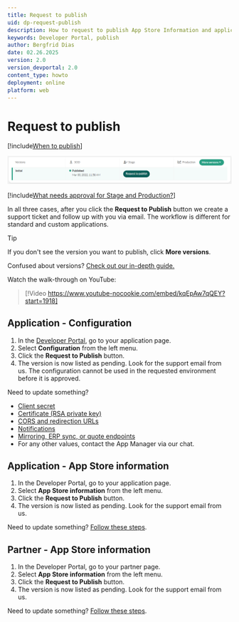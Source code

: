 ```yaml
---
title: Request to publish
uid: dp-request-publish
description: How to request to publish App Store Information and application configuration the SuperOffice Developer Portal.
keywords: Developer Portal, publish
author: Bergfrid Dias
date: 02.26.2025
version: 2.0
version_devportal: 2.0
content_type: howto
deployment: online
platform: web
---
```


# Request to publish

[!include[When to publish](includes/ready-to-publish.md)]

![Request to publish in the Development Portal -screenshot][img1]

[!include[What needs approval for Stage and Production?](includes/what-to-publish.md)]

In all three cases, after you click the **Request to Publish** button we create a support ticket and follow up with you via email. The workflow is different for standard and custom applications.

> [!TIP]
> If you don't see the version you want to publish, click **More versions**.
>
> Confused about versions? [Check out our in-depth guide.][1]

Watch the walk-through on YouTube:

<!-- markdownlint-disable-next-line MD034 MD007 -->
> [!Video https://www.youtube-nocookie.com/embed/kqEpAw7qQEY?start=1918]

## Application - Configuration

1. In the [Developer Portal][9], go to your application page.
2. Select **Configuration** from the left menu.
3. Click the **Request to Publish** button.
4. The version is now listed as pending. Look for the support email from us. The configuration cannot be used in the requested environment before it is approved.

Need to update something?

* [Client secret][4]
* [Certificate (RSA private key)][5]
* [CORS and redirection URLs][6]
* [Notifications][7]
* [Mirroring, ERP sync, or quote endpoints][8]
* For any other values, contact the App Manager via our chat.

## Application - App Store information

1. In the Developer Portal, go to your application page.
2. Select **App Store information** from the left menu.
3. Click the **Request to Publish** button.
4. The version is now listed as pending. Look for the support email from us.

Need to update something? [Follow these steps][3].

## Partner - App Store information

1. In the Developer Portal, go to your partner page.
2. Select **App Store information** from the left menu.
3. Click the **Request to Publish** button.
4. The version is now listed as pending. Look for the support email from us.

Need to update something? [Follow these steps][2].

<!-- Referenced links -->
[1]: versioning.md
[2]: ../standard-app/app-store/update-partner-profile.md
[3]: ../standard-app/app-store/update-app-page.md
[4]: config/get-client-secret.md
[5]: config/new-certificate.md
[6]: config/cors-and-redirection-urls.md
[8]: config/update-endpoints.md
[9]: https://dev.superoffice.com/
[7]: ../best-practices/tenant-status/get-notifications.md

<!-- Referenced images -->
[img1]: ../media/request-to-publish.png
